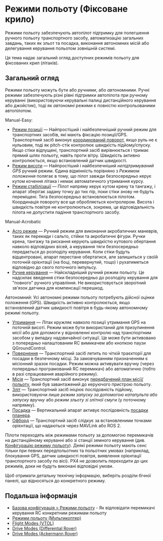 # Режими польоту (Фіксоване крило)

Режими польоту забезпечують автопілот підтримку для полегшення ручного польоту транспортного засобу, автоматизацію загальних завдань, таких як зльот та посадка, виконання автономних місій або делегування керування польотом зовнішній системі.

Ця тема надає загальний огляд доступних режимів польоту для фіксованих крил (літаків).

## Загальний огляд

Режими польоту можуть бути або _ручними_, або _автономними_.
Ручні режими забезпечують різні рівні підтримки автопілота при ручному керуванні (використовуючи керувальні палиці дистанційного керування або джойстик), тоді як _автономні_ режими є повністю контрольованими автопілотом.

Manual-Easy:

- [Режим позиції](../flight_modes_fw/position.md) — Найпростіший і найбезпечніший ручний режим для транспортних засобів, які мають фіксацію позиції/GPS.
  Транспортний засіб виконує [координований поворот](https://en.wikipedia.org/wiki/Coordinated_flight), якщо руль не є нульовим, тоді як pitch-стік контролює швидкість підйому/спуску.
  Якщо стіки відпущені, транспортний засіб вирівнюється і тримає прямий шлях польоту, навіть проти вітру.
  Швидкість активно контролюється, якщо встановлений датчик швидкості.
- [Режим висоти](../flight_modes_fw/altitude.md) — Найпростіший і найбезпечніший _непідтримуваний GPS_ ручний режим.
  Єдина відмінність порівняно з _Режимом положення_ полягає в тому, що пілот завжди безпосередньо керує кутом кочення літака і немає автоматичного утримання курсу.
- [Режим стабілізації](../flight_modes_fw/stabilized.md) — Пілот напряму керує кутом крену та тангажу, і апарат зберігає задану точку до тих пір, поки стіки знову не будуть переміщені.
  Тяга безпосередньо встановлюється пілотом.
  Координація повороту все ще обробляється контролером.
  Висота і швидкість повітря не контролюються, зокрема, це відповідальність пілота не допустити падіння транспортного засобу.

Manual-Acrobatic

- [Acro режим](../flight_modes_fw/acro.md) — Ручний режим для виконання акробатичних маневрів, таких як перекиди і сальто, стійки та акробатичні фігури.
  Ручки крена, тангажу та рискання керують швидкістю кутового обертання навколо відповідних вісей, а керування тяги безпосередньо передається до розподілу керування. Коли стіки будуть відцентровані, апарат перестане обертатися, але залишиться у своїй поточній орієнтації (на боці, перевернутий, тощо) і рухатиметься відповідно до свого поточного імпульсу.
- [Ручне керування](../flight_modes_fw/manual.md) — Найскладніший ручний режим польоту.
  Це надсилає введення стіки безпосередньо до розподілу керування для "повного" ручного управління.
  Не використовується зворотний зв'язок датчика для компенсації перешкод.

Автономний:
Усі автономні режими польоту потребують дійсної оцінки положення (GPS).
Швидкість активно контролюється, якщо встановлений датчик швидкості повітря в будь-якому автономному режимі польоту.

- [Утримання](../flight_modes_fw/hold.md) — Літак кружляє навколо позиції утримання GPS на поточній висоті.
  Режим може бути використаний для призупинення місії або для допомоги у відновленні контролю над транспортним засобом у випадку надзвичайної ситуації.
  Це може бути активовано з попередньо налаштованим RC вимикачем або кнопкою паузи QGroundControl.
- [Повернення](../flight_modes_fw/return.md) — Транспортний засіб летить по чіткій траєкторії для посадки в безпечному місці.
  За замовчуванням призначенням є місіонний зразок посадки.
  Режим можна активувати вручну (через попередньо програмований RC перемикач) або автоматично (тобто в разі спрацювання аварійного режиму).
- [Місія](../flight_modes_fw/mission.md) — Транспортний засіб виконує [передбачений план місії/польоту](../flying/missions.md), який був завантажений до керуючого пристрою польоту.
- [Зліт](../flight_modes_fw/takeoff.md) — Транспортний засіб ініціює послідовність підйому, використовуючи лише _режим запуску за допомогою катапульта або запуску вручну_ або _режим зльоту зі злітної смуги_ (у поточному напрямку).
- [Посадка](../flight_modes_fw/land.md) — Вертикальний апарат активує послідовність [посадки планера](../flight_modes_fw/mission.md#mission-landing).
- [Офборд](../flight_modes_fw/offboard.md) — Транспортний засіб слідкує за встановленими точками орієнтації, що надаються через MAVLink або ROS 2.

Пілоти переходять між режимами польоту за допомогою перемикачів на дистанційному керуванні або зі станції земного керування (див. [Конфігурацію режиму польоту](../config/flight_mode.md)).
Деякі режими польоту мають сенс тільки при певних передпольотних та польотних умовах (наприклад, блокування GPS, датчик швидкості повітря, виявлення орієнтації транспортного засобу по вісі).
PX4 не дозволить переходити до цих режимів, доки не будуть виконані відповідні умови.

Щоб отримати детальну технічну інформацію, виберіть розділи бічної панелі, що відносяться до конкретного режиму.

## Подальша інформація

- [Базова конфігурація > Режими польоту](../config/flight_mode.md) - Як відповідати перемикачі керування RC конкретним режимам польоту
- [Режими польоту (Мультикоптер)](../flight_modes_mc/index.md)
- [Flight Modes (VTOL)](../flight_modes_vtol/index.md)
- [Drive Modes (Differential Rover)](../flight_modes_rover/differential.md)
- [Drive Modes (Ackermann Rover)](../flight_modes_rover/ackermann.md)
